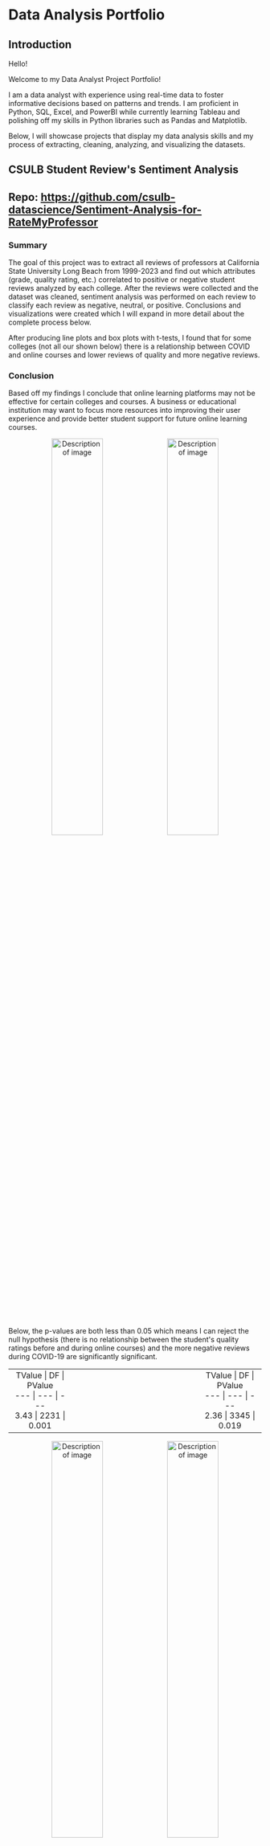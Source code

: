 # Data Analysis Portfolio
## Introduction
Hello!

Welcome to my Data Analyst Project Portfolio! 

I am a data analyst with experience using real-time data to foster informative decisions based on patterns and trends. I am proficient in Python, SQL, Excel, and PowerBI while currently learning Tableau and polishing off my skills in Python libraries such as Pandas and Matplotlib.

Below, I will showcase projects that display my data analysis skills and my process of extracting, cleaning, analyzing, and visualizing the datasets.

## CSULB Student Review's Sentiment Analysis 
## Repo: https://github.com/csulb-datascience/Sentiment-Analysis-for-RateMyProfessor
### Summary

The goal of this project was to extract all reviews of professors at California State University Long Beach from 1999-2023 and find out which attributes (grade, quality rating, etc.) correlated to positive or negative student reviews analyzed by each college. After the reviews were collected and the dataset was cleaned, sentiment analysis was performed on each review to classify each review as negative, neutral, or positive. Conclusions and visualizations were created which I will expand in more detail about the complete process below.

After producing line plots and box plots with t-tests, I found that for some colleges (not all our shown below) there is a relationship between COVID and online courses and lower reviews of quality and more negative reviews.

### Conclusion

Based off my findings I conclude that online learning platforms may not be effective for certain colleges and courses. A business or educational institution may want to focus more resources into improving their user experience and provide better student support for future online learning courses.

<p align="center">
  <img src="https://github.com/user-attachments/assets/a4185b69-8e36-4a1f-ae7e-b16dc209e670" alt="Description of image" width="45%" style="display: inline-block;">
  <img src="https://github.com/user-attachments/assets/618e5224-f0bf-4a20-9eb2-13b901538e41" alt="Description of image" width="45%" style="display: inline-block;">
</p>

Below, the p-values are both less than 0.05 which means I can reject the null hypothesis (there is no relationship between the student's quality ratings before and during online courses) and the more negative reviews during COVID-19 are significantly significant.

<table align="center">
  <tr>
    <td align="center">
      TValue | DF | PValue <br>
      --- | --- | --- <br>
      3.43 | 2231 | 0.001
    </td>
    <td align="center" style="width: 50%;"></td> <!-- Spacer -->
    <td align="center">
      TValue | DF | PValue <br>
      --- | --- | --- <br>
      2.36 | 3345 | 0.019
    </td>
  </tr>
</table>

<p align="center">
  <img src="https://github.com/user-attachments/assets/591658f4-a92a-4300-8573-5312ec18128a" alt="Description of image" width="45%" style="display: inline-block;">
  <img src="https://github.com/user-attachments/assets/cc5b1ba8-6a35-499a-8cc1-d420a350e000" alt="Description of image" width="45%" style="display: inline-block;">
</p>

### Challenges

The most significant challenge I faced was after collecting all the reviews, I noticed that the same professor would have more than one entry because students either mispelled their name or they taught courses in slightly different departments. To resolve this issue, I combined two string distance metrics (Levenshtein and Jaro-Winkler) to perform name matching (done in Python) and create a mapping table (a CSV manipulated in Excel) that I used to match reviews that pertained to the same professor using their instructorIDs. My mapping table consists of over 250 paired professors.

<p align="center">
  <img src="https://github.com/user-attachments/assets/a1bd5f1f-4d47-4233-ae50-f9d5c4211591" alt="Description of image" width="90%" style="display: inline-block;">
</p>

### Data Collection and Preparation

To collect the required student review data I used the following api: https://github.com/Nobelz/RateMyProfessorAPI and the Python package Selenium to extract the elements I was looking for. I used the xpath of the element on the page to tell the script what to extract and stored all these attributes and instructors in a MySQL database. I then extracted the database into a CSV for cleansing the dataset and managing it in Excel.

<p align="center">
  <img src="https://github.com/user-attachments/assets/06dbb53d-0a07-492b-a36c-74beff20baf4" alt="Description of image" width="90%" style="display: inline-block;">
</p>

To prepare my data for creating visualizations using Minitab and PowerBI I needed to organize my data by college, aggregate the dates into years and remove duplicate or mispelled majors (ex. Computer Science and ComputerScience need to be one major). To accomplish this, I created pivot tables in Excel for each college that I could use to create visualizations of the data as seen above.

### PowerBI Interactive Dashboard

Below is a dashboard I created that makes use of a slicer to give insights and analyze snapshots of the data between different dates (top right).

<p align="center">
  <img src="https://github.com/user-attachments/assets/e98d43a5-6118-4d48-ab58-75b3dc88481a" alt="Description of image" width="90%" style="display: inline-block;">
</p>

